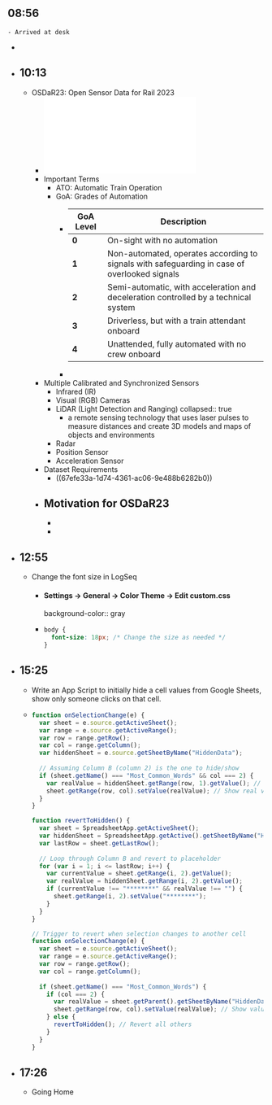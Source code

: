 ## 08:56
	- Arrived at desk
-
- ## 10:13
	- OSDaR23: Open Sensor Data for Rail 2023
		- ![Open_Sensor_Data_for_Rail_2023.pdf](../assets/Open_Sensor_Data_for_Rail_2023_1743759952277_0.pdf)
		- Important Terms
			- ATO: Automatic Train Operation
			- GoA: Grades of Automation
				- | GoA Level | Description |
				  |-----------|------------|
				  | **0** | On-sight with no automation |
				  | **1** | Non-automated, operates according to signals with safeguarding in case of overlooked signals |
				  | **2** | Semi-automatic, with acceleration and deceleration controlled by a technical system |
				  | **3** | Driverless, but with a train attendant onboard |
				  | **4** | Unattended, fully automated with no crew onboard |
				-
		- Multiple Calibrated and Synchronized Sensors
			- Infrared (IR)
			- Visual (RGB) Cameras
			- LiDAR (Light Detection and Ranging)
			  collapsed:: true
				- a remote sensing technology that uses laser pulses to measure distances and create 3D models and maps of objects and environments
			- Radar
			- Position Sensor
			- Acceleration Sensor
		- Dataset Requirements
			- ((67efe33a-1d74-4361-ac06-9e488b6282b0))
		- Motivation for OSDaR23
			-
			-
			-
- ## 12:55
	- Change the font size in LogSeq
		- #### Settings -> General -> Color Theme -> Edit custom.css
		  background-color:: gray
		- ```css
		  body {
		    font-size: 18px; /* Change the size as needed */
		  }
		  ```
- ## 15:25
	- Write an App Script to initially hide a cell values from Google Sheets, show only someone clicks on that cell.
	- ```javascript
	  function onSelectionChange(e) {
	    var sheet = e.source.getActiveSheet();
	    var range = e.source.getActiveRange();
	    var row = range.getRow();
	    var col = range.getColumn();
	    var hiddenSheet = e.source.getSheetByName("HiddenData");
	    
	    // Assuming Column B (column 2) is the one to hide/show
	    if (sheet.getName() === "Most_Common_Words" && col === 2) {
	      var realValue = hiddenSheet.getRange(row, 1).getValue(); // Get value from HiddenData
	      sheet.getRange(row, col).setValue(realValue); // Show real value when clicked
	    }
	  }
	  
	  function revertToHidden() {
	    var sheet = SpreadsheetApp.getActiveSheet();
	    var hiddenSheet = SpreadsheetApp.getActive().getSheetByName("HiddenData");
	    var lastRow = sheet.getLastRow();
	    
	    // Loop through Column B and revert to placeholder
	    for (var i = 1; i <= lastRow; i++) {
	      var currentValue = sheet.getRange(i, 2).getValue();
	      var realValue = hiddenSheet.getRange(i, 2).getValue();
	      if (currentValue !== "********" && realValue !== "") {
	        sheet.getRange(i, 2).setValue("********");
	      }
	    }
	  }
	  
	  // Trigger to revert when selection changes to another cell
	  function onSelectionChange(e) {
	    var sheet = e.source.getActiveSheet();
	    var range = e.source.getActiveRange();
	    var row = range.getRow();
	    var col = range.getColumn();
	    
	    if (sheet.getName() === "Most_Common_Words") {
	      if (col === 2) {
	        var realValue = sheet.getParent().getSheetByName("HiddenData").getRange(row, 2).getValue();
	        sheet.getRange(row, col).setValue(realValue); // Show value
	      } else {
	        revertToHidden(); // Revert all others
	      }
	    }
	  }
	  ```
- ## 17:26
	- Going Home